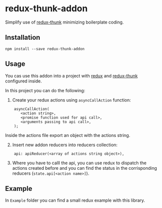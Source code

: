 # redux-thunk-addon

Simplify use of [redux-thunk](https://github.com/reduxjs/redux-thunk) minimizing boilerplate coding.

## Installation

`npm install --save redux-thunk-addon`

## Usage

You cas use this addon into a project with [redux](https://github.com/reduxjs/redux) and [redux-thunk](https://github.com/reduxjs/redux-thunk) configured inside.

In this project you can do the following:

1. Create your redux actions using `asyncCallAction` function:

```
    asyncCallAction(
       <action string>,
       <promise function used for api call>,
       <arguments passing to api call>,
    );

```
Inside the actions file export an object with the actions string.

2. Insert new addon reducers into reducers collection:

```
    api: apiReducer(<array of actions string object>),
```

3. Where you have to calll the api, you can use redux to dispatch the actions created before and you can find the status in the corrisponding reducers (`state.api[<action name>]`). 

## Example

In `Example` folder you can find a small redux example with this library.